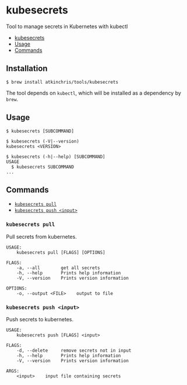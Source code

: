 # kubesecrets

Tool to manage secrets in Kubernetes with kubectl

* [kubesecrets](#kubesecrets)
* [Usage](#usage)
* [Commands](#commands)

## Installation

```sh-session
$ brew install atkinchris/tools/kubesecrets
```

The tool depends on `kubectl`, which will be installed as a dependency by `brew`.

## Usage

```sh-session
$ kubesecrets [SUBCOMMAND]

$ kubesecrets (-V|--version)
kubesecrets <VERSION>

$ kubesecrets (-h|--help) [SUBCOMMAND]
USAGE
  $ kubesecrets SUBCOMMAND
...
```

## Commands

* [`kubesecrets pull`](#kubesecrets-pull)
* [`kubesecrets push <input>`](#kubesecrets-push-input)

### `kubesecrets pull`

Pull secrets from kubernetes.

```
USAGE:
    kubesecrets pull [FLAGS] [OPTIONS]

FLAGS:
    -a, --all        get all secrets
    -h, --help       Prints help information
    -V, --version    Prints version information

OPTIONS:
    -o, --output <FILE>    output to file
```

### `kubesecrets push <input>`

Push secrets to kubernetes.

```
USAGE:
    kubesecrets push [FLAGS] <input>

FLAGS:
    -d, --delete     remove secrets not in input
    -h, --help       Prints help information
    -V, --version    Prints version information

ARGS:
    <input>    input file containing secrets
```
